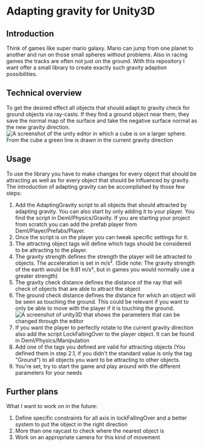 # Adapting gravity for Unity3D

## Introduction
Think of games like super mario galaxy. Mario can jump from one planet to another and run on those small spheres without problems. Also in racing games the tracks are often not just on the ground. With this repository I want offer a small library to create exactly such gravity adaption possibilities.

## Technical overview
To get the desired effect all objects that should adapt to gravity check for ground objects via ray-casts. If they find a ground object near them, they save the normal map of the surface and take the negative surface normal as the new gravity direction.
![A screenshot of the unity editor in which a cube is on a larger sphere. From the cube a green line is drawn in the current gravity direction](https://i.imgur.com/DpHS4cG.jpg)

## Usage
To use the library you have to make changes for every object that should be attracting as well as for every object that should be influenced by gravity. The introduction of adapting gravity can be accomplished by those few steps:

1. Add the AdaptingGravity script to all objects that should attracted by adapting gravity. You can also start by only adding it to your player. You find the script in Deml/Physics/Gravity. If you are starting your project from scratch you can add the prefab player from Deml/Player/Prefabs/Player.
2. Once the script is on the player you can tweak specific settings for it.
  1. The attracting object tags will define which tags should be considered to be attracting to the player.
  2. The gravity strength defines the strength the player will be attracted to objects. The acceleration is set in m/s². (Side note: The gravity strength of the earth would be 9.81 m/s², but in games you would normally use a greater strength)
  3. The gravity check distance defines the distance of the ray that will check of objects that are able to attract the object
  4. The ground check distance defines the distance for which an object will be seen as touching the ground. This could be relevant if you want to only be able to move with the player if it is touching the ground.
![A screenshot of unity3D that shows the parameters that can be changed through the editor](https://i.imgur.com/xwYfJ52.jpg)
3. If you want the player to perfectly rotate to the current gravity direction also add the script LockFallingOver to the player object. It can be found in Deml/Physics/Manipulation
4. Add one of the tags you defined are valid for attracting objects (You defined them in step 2.1, if you didn't the standard value is only the tag "Ground") to all objects you want to be attracting to other objects.
5. You're set, try to start the game and play around with the different parameters for your needs

## Further plans
What I want to work on in the future:

1. Define specific constraints for all axis in lockFallingOver and a better system to put the object in the right direction
2. More than one raycast to check where the nearest object is
3. Work on an appropriate camera for this kind of movement
